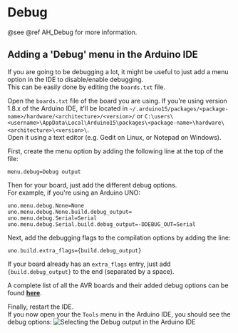 # Debug

@see    @ref AH_Debug for more information.

## Adding a 'Debug' menu in the Arduino IDE

If you are going to be debugging a lot, it might be useful to just add a menu 
option in the IDE to disable/enable debugging.  
This can be easily done by editing the `boards.txt` file.

Open the `boards.txt` file of the board you are using. If you're using version 
1.8.x of the Arduino IDE, it'll be located in 
`~/.arduino15/packages/<package-name>/hardware/<architecture>/<version>/` or 
`C:\users\<username>\AppData\Local\Arduino15\packages\<package-name>\hardware\<architecture>\<version>\`.  
Open it using a text editor (e.g. Gedit on Linux, or Notepad on Windows).

First, create the menu option by adding the following line at the top of the 
file:

```
menu.debug=Debug output
```

Then for your board, just add the different debug options.  
For example, if you're using an Arduino UNO:

```
uno.menu.debug.None=None
uno.menu.debug.None.build.debug_output=
uno.menu.debug.Serial=Serial
uno.menu.debug.Serial.build.debug_output=-DDEBUG_OUT=Serial
```

Next, add the debugging flags to the compilation options by adding the line:

```
uno.build.extra_flags={build.debug_output}
```

If your board already has an `extra_flags` entry, just add 
` {build.debug_output}` to the end (separated by a space).

A complete list of all the AVR boards and their added debug options can be found
[**here**](https://github.com/tttapa/Arduino-Helpers/blob/master/docs/extra/boards.txt.example).

Finally, restart the IDE.  
If you now open your the `Tools` menu in the Arduino IDE, you should see the 
debug options:
![Selecting the Debug output in the Arduino IDE](Screenshot-Arduino-IDE-Debug.png)